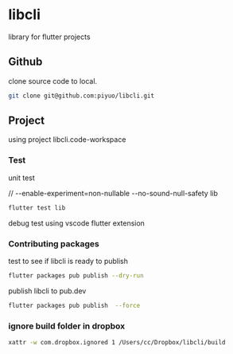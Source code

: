 # libcli

library for flutter projects

## Github

clone source code to local.

```bash
git clone git@github.com:piyuo/libcli.git
```

## Project

using project libcli.code-workspace

### Test

unit test

// --enable-experiment=non-nullable --no-sound-null-safety lib

```bash
flutter test lib
```

debug test using vscode flutter extension

### Contributing packages

test to see if libcli is ready to publish

```bash
flutter packages pub publish --dry-run
```

publish libcli to pub.dev

```bash
flutter packages pub publish  --force
```

### ignore build folder in dropbox

``` bash
xattr -w com.dropbox.ignored 1 /Users/cc/Dropbox/libcli/build
```
